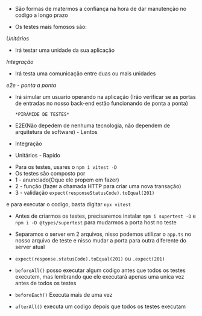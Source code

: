- São formas de matermos a confiança na hora de dar manutenção no codigo a longo prazo

- Os testes mais fomosos são:

_Unitários_

- Irá testar uma unidade da sua aplicação

_Integração_

- Irá testa uma comunicação entre duas ou mais unidades

_e2e - ponta a ponta_

- Irá simular um usuario operando na aplicação (Irão verificar se as portas de entradas no nosso back-end estão funcionando de ponta a ponta)

      *PIRÂMIDE DE TESTES*

- E2E(Não depedem de nenhuma tecnologia, não dependem de arquitetura de software) - Lentos

- Integração

- Unitários - Rapido

* Para os testes, usares o `npm i vitest -D`
* Os testes são composto por
* 1 - anunciado(Oque ele propem em fazer)
* 2 - função (fazer a chamada HTTP para criar uma nova transação)
* 3 - validação `expect(responseStatusCode).toEqual(201)`

e para executar o codigo, basta digitar `npx vitest`

- Antes de criarmos os testes, precisaremos instalar `npm i supertest -D` e `npm i -D @types/supertest` para mudarmos a porta host no teste

* Separamos o server em 2 arquivos, nisso podemos utilizar o `app.ts` no nosso arquivo de teste e nisso mudar a porta para outra diferente do server atual

* `expect(response.statusCode).toEqual(201)` ou `.expect(201)`

* `beforeAll()` posso executar algum codigo antes que todos os testes executem, mas lembrando que ele executará apenas uma unica vez antes de todos os testes

* `beforeEach()` Executa mais de uma vez

* `afterAll()` executa um codigo depois que todos os testes executam
